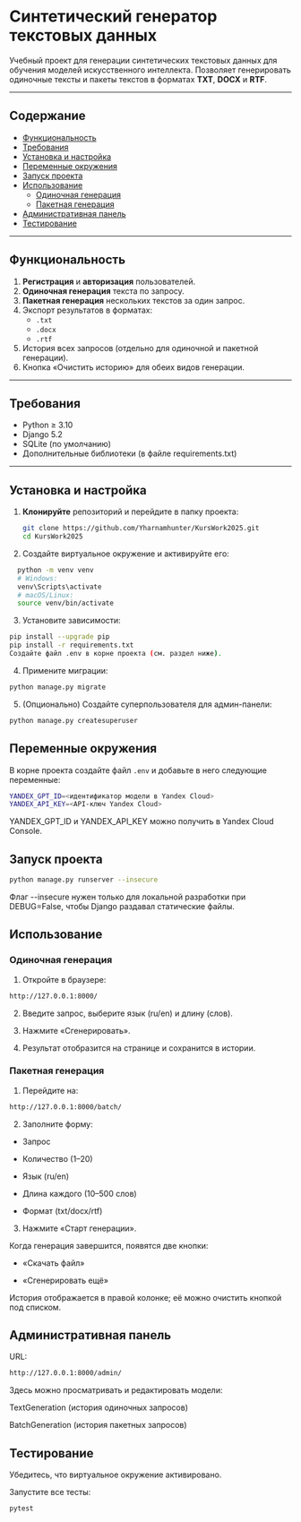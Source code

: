 # Синтетический генератор текстовых данных

Учебный проект для генерации синтетических текстовых данных для обучения моделей искусственного интеллекта.
Позволяет генерировать одиночные тексты и пакеты текстов в форматах **TXT**, **DOCX** и **RTF**.  

---

## Содержание

- [Функциональность](#функциональность)  
- [Требования](#требования)  
- [Установка и настройка](#установка-и-настройка)  
- [Переменные окружения](#переменные-окружения)  
- [Запуск проекта](#запуск-проекта)  
- [Использование](#использование)  
  - [Одиночная генерация](#одиночная-генерация)  
  - [Пакетная генерация](#пакетная-генерация)  
- [Административная панель](#административная-панель)  
- [Тестирование](#тестирование)  

---

## Функциональность

1. **Регистрация** и **авторизация** пользователей.  
2. **Одиночная генерация** текста по запросу.  
3. **Пакетная генерация** нескольких текстов за один запрос.  
4. Экспорт результатов в форматах:
   - `.txt`  
   - `.docx`  
   - `.rtf`  
5. История всех запросов (отдельно для одиночной и пакетной генерации).  
6. Кнопка «Очистить историю» для обеих видов генерации.  

---

## Требования

- Python ≥ 3.10  
- Django 5.2  
- SQLite (по умолчанию)
- Дополнительные библиотеки (в файле requirements.txt) 
---

## Установка и настройка

1. **Клонируйте** репозиторий и перейдите в папку проекта:
   ```bash
   git clone https://github.com/Yharnamhunter/KursWork2025.git
   cd KursWork2025
2. Создайте виртуальное окружение и активируйте его:
```bash
  python -m venv venv
  # Windows:
  venv\Scripts\activate
  # macOS/Linux:
  source venv/bin/activate
```
3. Установите зависимости:

```bash
pip install --upgrade pip
pip install -r requirements.txt
Создайте файл .env в корне проекта (см. раздел ниже).
```
4. Примените миграции:
```bash
python manage.py migrate
```
5. (Опционально) Создайте суперпользователя для админ-панели:

```bash
python manage.py createsuperuser
```
## Переменные окружения
В корне проекта создайте файл ```.env``` и добавьте в него следующие переменные:
```bash
YANDEX_GPT_ID=<идентификатор модели в Yandex Cloud>
YANDEX_API_KEY=<API-ключ Yandex Cloud>
```
YANDEX_GPT_ID и YANDEX_API_KEY можно получить в Yandex Cloud Console.

## Запуск проекта
```bash
python manage.py runserver --insecure
```
Флаг --insecure нужен только для локальной разработки при DEBUG=False, чтобы Django раздавал статические файлы.

## Использование
### Одиночная генерация
1. Откройте в браузере:

```bash
http://127.0.0.1:8000/
```
2. Введите запрос, выберите язык (ru/en) и длину (слов).

3. Нажмите «Сгенерировать».

4. Результат отобразится на странице и сохранится в истории.

### Пакетная генерация
1. Перейдите на:

```bash
http://127.0.0.1:8000/batch/
```
2. Заполните форму:

* Запрос

* Количество (1–20)

* Язык (ru/en)

* Длина каждого (10–500 слов)

* Формат (txt/docx/rtf)

3. Нажмите «Старт генерации».

Когда генерация завершится, появятся две кнопки:

* «Скачать файл»

* «Сгенерировать ещё»

История отображается в правой колонке; её можно очистить кнопкой под списком.

## Административная панель
URL:

```bash
http://127.0.0.1:8000/admin/
```
Здесь можно просматривать и редактировать модели:

TextGeneration (история одиночных запросов)

BatchGeneration (история пакетных запросов)

## Тестирование
Убедитесь, что виртуальное окружение активировано.

Запустите все тесты:
```bash
pytest
```